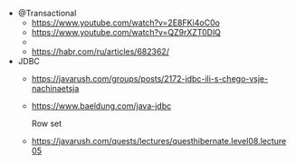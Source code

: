 * @Transactional
  - <https://www.youtube.com/watch?v=2E8FKi4oC0o>
  - <https://www.youtube.com/watch?v=QZ9rXZT0DlQ>
  - 
  - <https://habr.com/ru/articles/682362/>
* JDBC
  - <https://javarush.com/groups/posts/2172-jdbc-ili-s-chego-vsje-nachinaetsja>
  - <https://www.baeldung.com/java-jdbc>
  
    Row set
  - <https://javarush.com/quests/lectures/questhibernate.level08.lecture05>